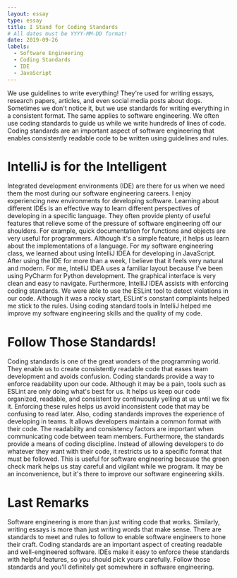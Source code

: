 ```yaml
---
layout: essay
type: essay
title: I Stand for Coding Standards
# All dates must be YYYY-MM-DD format!
date: 2019-09-26
labels:
  - Software Engineering
  - Coding Standards
  - IDE
  - JavaScript
---
```


We use guidelines to write everything! They're used for writing essays, research papers, articles, and even social media posts about dogs. Sometimes we don't notice it, but we use standards for writing everything in a consistent format. The same applies to software engineering. We often use coding standards to guide us while we write hundreds of lines of code. Coding standards are an important aspect of software engineering that enables consistently readable code to be written using guidelines and rules. 

# IntelliJ is for the Intelligent
Integrated development environments (IDE) are there for us when we need them the most during our software engineering careers. I enjoy experiencing new environments for developing software. Learning about different IDEs is an effective way to learn different perspectives of developing in a specific language. They often provide plenty of useful features that relieve some of the pressure of software engineering off our shoulders. For example, quick documentation for functions and objects are very useful for programmers. Although it's a simple feature, it helps us learn about the implementations of a language. For my software engineering class, we learned about using IntelliJ IDEA for developing in JavaScript. After using the IDE for more than a week, I believe that it feels very natural and modern. For me, IntelliJ IDEA uses a familiar layout because I've been using PyCharm for Python development. The graphical interface is very clean and easy to navigate. Furthermore, IntelliJ IDEA assists with enforcing coding standards. We were able to use the ESLint tool to detect violations in our code. Although it was a rocky start, ESLint's constant complaints helped me stick to the rules. Using coding standard tools in IntelliJ helped me improve my software engineering skills and the quality of my code. 

# Follow Those Standards!
Coding standards is one of the great wonders of the programming world. They enable us to create consistently readable code that eases team development and avoids confusion. Coding standards provide a way to enforce readability upon our code. Although it may be a pain, tools such as ESLint are only doing what's best for us. It helps us keep our code organized, readable, and consistent by continuously yelling at us until we fix it. Enforcing these rules helps us avoid inconsistent code that may be confusing to read later. Also, coding standards improves the experience of developing in teams. It allows developers maintain a common format with their code. The readability and consistency factors are important when communicating code between team members. Furthermore, the standards provide a means of coding discipline. Instead of allowing developers to do whatever they want with their code, it restricts us to a specific format that must be followed. This is useful for software engineering because the green check mark helps us stay careful and vigilant while we program. It may be an inconvenience, but it's there to improve our software engineering skills.

# Last Remarks
Software engineering is more than just writing code that works. Similarly, writing essays is more than just writing words that make sense. There are standards to meet and rules to follow to enable software engineers to hone their craft. Coding standards are an important aspect of creating readable and well-engineered software. IDEs make it easy to enforce these standards with helpful features, so you should pick yours carefully. Follow those standards and you'll definitely get somewhere in software engineering. 
 
